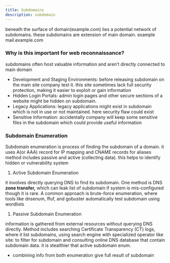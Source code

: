 ```yaml
---
title: Subdomains
description: subdomain
---
```

 
beneath the surface of domain(example.com) lies a potential network of subdomains. these subdomains are extension of main domain. example mail.example.com

### **Why is this important for web reconnaissance?**

subdomains often host valuable information and aren’t directly connected to main domain

- Development and Staging Environments: before releasing subdomain on the main site company test it. this site sometimes lack full security protection, making it easier to exploit or gain information
- Hidden Login Portals: admin login pages and other secure sections of a website might be hidden on subdomain.
- Legacy Applications: legacy applications might exist in subdomain which is not in use or not maintained. here security flaw could exist
- Sensitive Information: accidentally company will keep some sensitive files in the subdomain which could provide useful information

### **Subdomain Enumeration**

Subdomain enumeration is process of finding the subdomain of a domain. it uses A(or AAA) record for IP mapping and CNAME records for aliases method includes passive and active (collecting data). this helps to identify hidden or vulnerability system 

1. Active Subdomain Enumeration

it involves directly querying DNS to find its subdomain. One method is DNS **zone transfer,** which can leak list of subdomain if system is mis-configured though it is rare. A common approach is brute-force enumeration, where tools like dnsenum, ffuf, and gobuster automatically test subdomain using wordlists 

1. Passive Subdomain Enumeration

information is gathered from external resources without querying DNS directly. Method includes searching Certificate Transparency (CT) logs, where it list subdomains, using search engine with specialized operator like site: to filter for subdomain and consulting online DNS database that contain subdomain data. it is stealthier that active subdomain enum.

- combining info from both enumeration give full result of subdomain

<!-- Just thinking when the time will come to use those things -->
